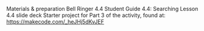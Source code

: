 Materials & preparation
Bell Ringer 4.4
Student Guide 4.4: Searching
Lesson 4.4 slide deck
Starter project for Part 3 of the activity, found at:
https://makecode.com/_heJHj5dKvJEF
